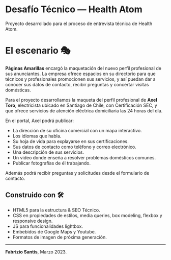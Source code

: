 # Desafío Técnico — Health Atom

Proyecto desarrollado para el proceso de entrevista técnica de Health Atom.

# El escenario 🎭
**Páginas Amarillas** encargó la maquetación del nuevo perfil profesional de sus anunciantes. La empresa ofrece espacios en su directorio para que técnicos y profesionales promocionen sus servicios, y así puedan dar a conocer sus datos de contacto, recibir preguntas y concertar visitas domésticas.

Para el proyecto desarrollamos la maqueta del perfil profesional de **Axel Toro**, electricista ubicado en Santiago de Chile, con Certificación SEC, y que ofrece servicios de atención eléctrica domiciliaria las 24 horas del día. 

En el portal, Axel podrá publicar:
* La dirección de su oficina comercial con un mapa interactivo.
* Los idiomas que habla.
* Su hoja de vida para explayarse en sus certificaciones.
* Sus datos de contacto como teléfono y correo electrónico.
* Una descripción de sus servicios.
* Un video donde enseña a resolver problemas domésticos comunes.
* Publicar fotografías de él trabajando.

Además podrá recibir preguntas y solicitudes desde el formulario de contacto.

## Construido con 🛠️
* HTML5 para la estructura & SEO Técnico.
* CSS en propiedades de estilos, media queries, box modeling, flexbox y responsive design.
* JS para funcionalidades lightbox.
* Embebidos de Google Maps y Youtube.
* Formatos de imagen de próxima generación.
---
**Fabrizio Santis**, Marzo 2023.
